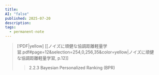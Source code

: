 ```yaml
---
title: 
AI: "false"
published: 2025-07-20
description: 
tags:
  - permanent-note
---
```


> [!PDF|yellow] [[ノイズに頑健な協調距離軽量学習.pdf#page=12&selection=254,0,256,35&color=yellow|ノイズに頑健な協調距離軽量学習, p.12]]
> > 2.2.3 Bayesian Personalized Ranking (BPR)
> 

